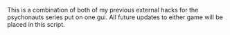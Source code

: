 This is a combination of both of my previous external hacks for the psychonauts series put on one gui. All future updates to either game will be placed in this script. 
